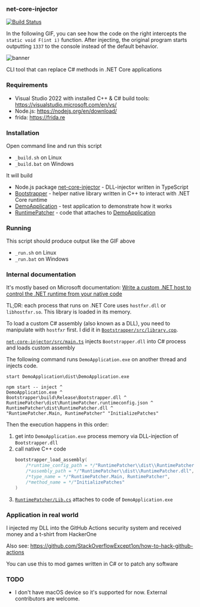 ### net-core-injector

[![Build Status](https://github.com/StackOverflowExcept1on/net-core-injector/actions/workflows/ci.yml/badge.svg)](https://github.com/StackOverflowExcept1on/net-core-injector/actions/workflows/ci.yml)

In the following GIF, you can see how the code on the right intercepts the `static void F(int i)` function.
After injecting, the original program starts outputting `1337` to the console instead of the default behavior.

![banner](https://i.imgur.com/PzaC0br.gif)

CLI tool that can replace C# methods in .NET Core applications

### Requirements

- Visual Studio 2022 with installed C++ & C# build tools: https://visualstudio.microsoft.com/en/vs/
- Node.js: https://nodejs.org/en/download/
- frida: https://frida.re

### Installation

Open command line and run this script

- `_build.sh` on Linux
- `_build.bat` on Windows

It will build

- Node.js package [net-core-injector](package.json) - DLL-injector written in TypeScript
- [Bootstrapper](Bootstrapper) - helper native library written in C++ to interact with .NET Core runtime
- [DemoApplication](DemoApplication) - test application to demonstrate how it works
- [RuntimePatcher](RuntimePatcher) - code that attaches to [DemoApplication](DemoApplication)

### Running

This script should produce output like the GIF above

- `_run.sh` on Linux
- `_run.bat` on Windows

### Internal documentation

It's mostly based on Microsoft documentation:
[Write a custom .NET host to control the .NET runtime from your native code](https://learn.microsoft.com/en-us/dotnet/core/tutorials/netcore-hosting)

TL;DR: each process that runs on .NET Core uses `hostfxr.dll` or `libhostfxr.so`. This library is loaded in its memory.

To load a custom C# assembly (also known as a DLL), you need to manipulate with `hostfxr` first.
I did it in [`Bootstrapper/src/library.cpp`](Bootstrapper/src/library.cpp).

[`net-core-injector/src/main.ts`](src/main.ts) injects `Bootstrapper.dll` into C# process and loads custom assembly

The following command runs `DemoApplication.exe` on another thread and injects code.

```
start DemoApplication\dist\DemoApplication.exe

npm start -- inject ^
DemoApplication.exe ^
Bootstrapper\build\Release\Bootstrapper.dll ^
RuntimePatcher\dist\RuntimePatcher.runtimeconfig.json ^
RuntimePatcher\dist\RuntimePatcher.dll ^
"RuntimePatcher.Main, RuntimePatcher" "InitializePatches"
```

Then the execution happens in this order:

1. get into `DemoApplication.exe` process memory via DLL-injection of `Bootstrapper.dll`
2. call native C++ code
   ```cpp
   bootstrapper_load_assembly(
       /*runtime_config_path = */"RuntimePatcher\\dist\\RuntimePatcher.runtimeconfig.json",
       /*assembly_path = */"RuntimePatcher\\dist\\RuntimePatcher.dll",
       /*type_name = */"RuntimePatcher.Main, RuntimePatcher",
       /*method_name = */"InitializePatches"
   )
   ```
3. [`RuntimePatcher/Lib.cs`](RuntimePatcher/RuntimePatcher/Lib.cs) attaches to code of `DemoApplication.exe`

### Application in real world

I injected my DLL into the GitHub Actions security system and received money and a t-shirt from HackerOne

Also see: https://github.com/StackOverflowExcept1on/how-to-hack-github-actions

You can use this to mod games written in C# or to patch any software

### TODO

- I don't have macOS device so it's supported for now. External contributors are welcome.
